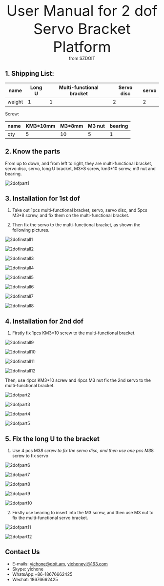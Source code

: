 <center> <font size=10> User Manual for 2 dof Servo Bracket Platform </font></center>

<center> from SZDOIT </center>


## 1. Shipping List:

| name   | Long U | Multi-functional bracket | Servo disc | servo |
| ------ | ------ | ------------------------ | ---------- | ----- |
| weight | 1      | 1                        | 2          | 2     |

 Screw:

| name | KM3*10mm | M3*8mm | M3 nut | bearing |
| ---- | -------- | ------ | ------ | ------- |
| qty  | 5        | 10     | 5      | 1       |

## 2. Know the parts

  From up to down, and from left to right, they are multi-functional bracket, servo disc, servo, long U bracket, M3\*8 screw, km3\*10 screw, m3 nut and bearing. 

![2dofpart1](https://github.com/SmartArduino/document/raw/master/docs/Robot/FrameChassis/2dofbracket/2dofpart1.png)

## 3. Installation for 1st dof

1) Take out 1pcs multi-functional bracket, servo, servo disc, and 5pcs M3*8 screw, and fix them on the multi-functional bracket.

2) Then fix the servo to the multi-functional bracket, as shown the following pictures. 

![2dofinstall1](https://github.com/SmartArduino/document/raw/master/docs/Robot/FrameChassis/2dofbracket/2dofinstall1.png)

![2dofinstall2](https://github.com/SmartArduino/document/raw/master/docs/Robot/FrameChassis/2dofbracket/2dofinstall2.png)

![2dofinstall3](https://github.com/SmartArduino/document/raw/master/docs/Robot/FrameChassis/2dofbracket/2dofinstall3.png)

![2dofinstall4](https://github.com/SmartArduino/document/raw/master/docs/Robot/FrameChassis/2dofbracket/2dofinstall4.png)

![2dofinstall5](https://github.com/SmartArduino/document/raw/master/docs/Robot/FrameChassis/2dofbracket/2dofinstall5.png)

![2dofinstall6](https://github.com/SmartArduino/document/raw/master/docs/Robot/FrameChassis/2dofbracket/2dofinstall6.png)

![2dofinstall7](https://github.com/SmartArduino/document/raw/master/docs/Robot/FrameChassis/2dofbracket/2dofinstall7.png)

![2dofinstall8](https://github.com/SmartArduino/document/raw/master/docs/Robot/FrameChassis/2dofbracket/2dofinstall8.png)

## 4. Installation for 2nd dof



1) Firstly fix 1pcs KM3*10 screw to the multi-functional bracket.

![2dofinstall9](https://github.com/SmartArduino/document/raw/master/docs/Robot/FrameChassis/2dofbracket/2dofinstall9.png)

![2dofinstall10](https://github.com/SmartArduino/document/raw/master/docs/Robot/FrameChassis/2dofbracket/2dofinstall10.png)

![2dofinstall11](https://github.com/SmartArduino/document/raw/master/docs/Robot/FrameChassis/2dofbracket/2dofinstall11.png)

![2dofinstall12](https://github.com/SmartArduino/document/raw/master/docs/Robot/FrameChassis/2dofbracket/2dofinstall12.png)

Then, use 4pcs KM3*10 screw and 4pcs M3 nut fix the 2nd servo to the multi-functional bracket. 

![2dofpart2](https://github.com/SmartArduino/document/raw/master/docs/Robot/FrameChassis/2dofbracket/2dofpart2.png)

![2dofpart3](https://github.com/SmartArduino/document/raw/master/docs/Robot/FrameChassis/2dofbracket/2dofpart3.png)

![2dofpart4](https://github.com/SmartArduino/document/raw/master/docs/Robot/FrameChassis/2dofbracket/2dofpart4.png)

![2dofpart5](https://github.com/SmartArduino/document/raw/master/docs/Robot/FrameChassis/2dofbracket/2dofpart5.png)

## 5. Fix the long U to the bracket

1) Use 4 pcs M3*8 screw to fix the servo disc, and then use one pcs M3*8 screw to fix servo

![2dofpart6](https://github.com/SmartArduino/document/raw/master/docs/Robot/FrameChassis/2dofbracket/2dofpart6.png)

![2dofpart7](https://github.com/SmartArduino/document/raw/master/docs/Robot/FrameChassis/2dofbracket/2dofpart7.png)

![2dofpart8](https://github.com/SmartArduino/document/raw/master/docs/Robot/FrameChassis/2dofbracket/2dofpart8.png)

![2dofpart9](https://github.com/SmartArduino/document/raw/master/docs/Robot/FrameChassis/2dofbracket/2dofpart9.png)

![2dofpart10](https://github.com/SmartArduino/document/raw/master/docs/Robot/FrameChassis/2dofbracket/2dofpart10.png)

2) Firstly use bearing to insert into the M3 screw, and then use M3 nut to fix the multi-functional servo bracket. 

![2dofpart11](https://github.com/SmartArduino/document/raw/master/docs/Robot/FrameChassis/2dofbracket/2dofpart11.png)

![2dofpart12](https://github.com/SmartArduino/document/raw/master/docs/Robot/FrameChassis/2dofbracket/2dofpart12.png)



## Contact Us

- E-mails: [yichone@doit.am](mailto:yichone@doit.am), [yichoneyi@163.com](mailto:yichoneyi@163.com)
- Skype: yichone
- WhatsApp:+86-18676662425
- Wechat: 18676662425





